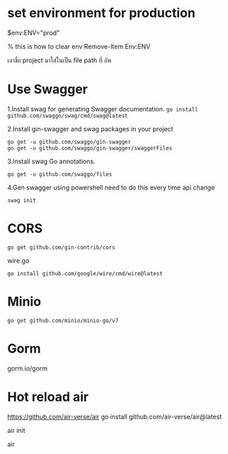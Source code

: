 # set environment for production

$env:ENV="prod"

% this is how to clear env
Remove-Item Env:ENV

เอาชื่อ project มาใส่ในเป็น file path ที่ อัพ

# Use Swagger

1.Install swag for generating Swagger documentation.
`go install github.com/swaggo/swag/cmd/swag@latest`

2.Install gin-swagger and swag packages in your project

```
go get -u github.com/swaggo/gin-swagger
go get -u github.com/swaggo/gin-swagger/swaggerFiles
```

3.Install swag Go annotations.

```
go get -u github.com/swaggo/files
```

4.Gen swagger using powershell need to do this every time api change

```
swag init
```

# CORS

```
go get github.com/gin-contrib/cors
```

wire.go

```
go install github.com/google/wire/cmd/wire@latest
```

# Minio

`go get github.com/minio/minio-go/v7`

# Gorm

gorm.io/gorm

# Hot reload air

https://github.com/air-verse/air
go install github.com/air-verse/air@latest

air init

air
